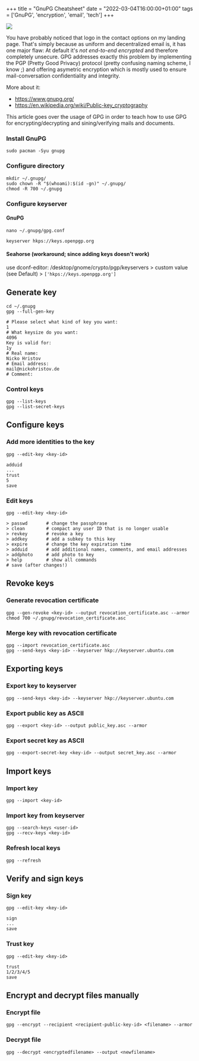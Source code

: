 +++
title = "GnuPG Cheatsheet"
date = "2022-03-04T16:00:00+01:00"
tags  = ['GnuPG', 'encryption', 'email', 'tech']
+++

![](/posts/GnuPG_logo.png)

You have probably noticed that logo in the contact options on my landing page. That's simply because as uniform and decentralized email is, it has one major flaw: At default it's _not end-to-end encrypted_ and therefore completely unsecure.
GPG addresses exactly this problem by implementing the PGP (Pretty Good Privacy) protocol (pretty confusing naming scheme, I know ;) and offering asymetric encryption which is mostly used to ensure mail-conversation confidentiality and integrity.

More about it:
- https://www.gnupg.org/
- https://en.wikipedia.org/wiki/Public-key_cryptography

This article goes over the usage of GPG in order to teach how to use GPG for encrypting/decrypting and sining/verifying mails and documents.

### Install GnuPG
```
sudo pacman -Syu gnupg
```

### Configure directory
```
mkdir ~/.gnupg/
sudo chown -R "$(whoami):$(id -gn)" ~/.gnupg/
chmod -R 700 ~/.gnupg
```

### Configure keyserver

#### GnuPG
```
nano ~/.gnupg/gpg.conf
```
```
keyserver hkps://keys.openpgp.org
```
#### Seahorse (workaround; since adding keys doesn't work)
use dconf-editor: /desktop/gnome/crypto/pgp/keyservers > custom value (see Default) > `['hkps://keys.openpgp.org']`

## Generate key
```
cd ~/.gnupg
gpg --full-gen-key
```
```
# Please select what kind of key you want:
1
# What keysize do you want:
4096
Key is valid for:
1y
# Real name:
Nicko Hristov
# Email address:
mail@nickohristov.de
# Comment:
```

### Control keys
```
gpg --list-keys
gpg --list-secret-keys
```

## Configure keys

### Add more identities to the key
```
gpg --edit-key <key-id>
```
```
adduid
...
trust
5
save
```

### Edit keys
```
gpg --edit-key <key-id>
```
```
> passwd       # change the passphrase
> clean        # compact any user ID that is no longer usable
> revkey       # revoke a key
> addkey       # add a subkey to this key
> expire       # change the key expiration time
> adduid       # add additional names, comments, and email addresses
> addphoto     # add photo to key
> help         # show all commands
# save (after changes!)
```

## Revoke keys

### Generate revocation certificate
```
gpg --gen-revoke <key-id> --output revocation_certificate.asc --armor
chmod 700 ~/.gnupg/revocation_certificate.asc
```

### Merge key with revocation certificate
```
gpg --import revocation_certificate.asc
gpg --send-keys <key-id> --keyserver hkp://keyserver.ubuntu.com
```

## Exporting keys

### Export key to keyserver
```
gpg --send-keys <key-id> --keyserver hkp://keyserver.ubuntu.com
```

### Export public key as ASCII
```
gpg --export <key-id> --output public_key.asc --armor
```

### Export secret key as ASCII
```
gpg --export-secret-key <key-id> --output secret_key.asc --armor
```

## Import keys

### Import key
```
gpg --import <key-id>
```

### Import key from keyserver
```
gpg --search-keys <user-id>
gpg --recv-keys <key-id>
```

### Refresh local keys
```
gpg --refresh
```

## Verify and sign keys

### Sign key
```
gpg --edit-key <key-id>
```
```
sign
...
save
```

### Trust key
```
gpg --edit-key <key-id>
```
```
trust
1/2/3/4/5
save
```

## Encrypt and decrypt files manually

### Encrypt file
```
gpg --encrypt --recipient <recipient-public-key-id> <filename> --armor
```

### Decrypt file
```
gpg --decrypt <encryptedfilename> --output <newfilename>
```
